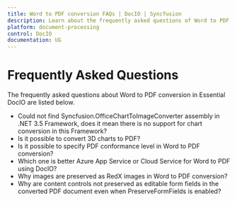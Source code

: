 ```yaml
---
title: Word to PDF conversion FAQs | DocIO | Syncfusion
description: Learn about the frequently asked questions of Word to PDF conversion in the .NET Word (DocIO) library.
platform: document-processing
control: DocIO
documentation: UG
---
```


# Frequently Asked Questions

The frequently asked questions about Word to PDF conversion in Essential DocIO are listed below.

* Could not find Syncfusion.OfficeChartToImageConverter assembly in .NET 3.5 Framework, does it mean there is no support for chart conversion in this Framework? 
* Is it possible to convert 3D charts to PDF?
* Is it possible to specify PDF conformance level in Word to PDF conversion?
* Which one is better Azure App Service or Cloud Service for Word to PDF using DocIO?
* Why images are preserved as RedX images in Word to PDF conversion?
* Why are content controls not preserved as editable form fields in the converted PDF document even when PreserveFormFields is enabled? 

